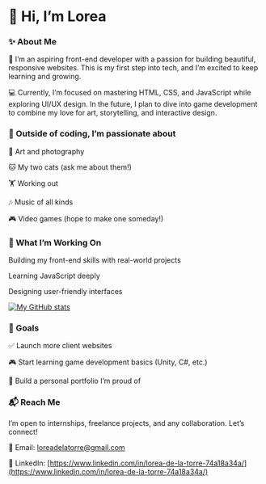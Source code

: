 <h1>🌸 Hi, I’m Lorea</h1>

<h3>✨ About Me</h3>
🎨 I’m an aspiring front-end developer with a passion for building beautiful, responsive websites. This is my first step into tech, and I’m excited to keep learning and growing.


💻 Currently, I’m focused on mastering HTML, CSS, and JavaScript while exploring UI/UX design. In the future, I plan to dive into game development to combine my love for art, storytelling, and interactive design.

<h3>🐾 Outside of coding, I’m passionate about</h3>

🎨 Art and photography

🐱 My two cats (ask me about them!)

🏋️ Working out

🎶 Music of all kinds

🎮 Video games (hope to make one someday!)

<h3>🌱 What I’m Working On</h3>

Building my front-end skills with real-world projects

Learning JavaScript deeply

Designing user-friendly interfaces



[![My GitHub stats](https://github-readme-stats.vercel.app/api?username=cornious-on-the-cob)](https://github.com/anuraghazra/github-readme-stats)

<h3>🎯 Goals</h3>

✅ Launch more client websites

🎮 Start learning game development basics (Unity, C#, etc.)

🌟 Build a personal portfolio I’m proud of

<h3>📬 Reach Me</h3>

I’m open to internships, freelance projects, and any collaboration. Let’s connect!

📧 Email: loreadelatorre@gmail.com

💼 LinkedIn: [https://www.linkedin.com/in/lorea-de-la-torre-74a18a34a/](https://www.linkedin.com/in/lorea-de-la-torre-74a18a34a/)
<!--
**cornious-on-the-cob/cornious-on-the-cob** is a ✨ _special_ ✨ repository because its `README.md` (this file) appears on your GitHub profile.

Here are some ideas to get you started:

- 🔭 I’m currently working on ...
- 🌱 I’m currently learning ...
- 👯 I’m looking to collaborate on ...
- 🤔 I’m looking for help with ...
- 💬 Ask me about ...
- 📫 How to reach me: ...
- 😄 Pronouns: ...
- ⚡ Fun fact: ...
-->

